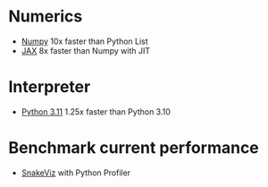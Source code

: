 # Numerics
- [Numpy](https://github.com/numpy/numpy) 10x faster than Python List
- [JAX](https://github.com/google/jax) 8x faster than Numpy with JIT

# Interpreter
- [Python 3.11](https://docs.python.org/3/whatsnew/3.11.html) 1.25x faster than Python 3.10

# Benchmark current performance
- [SnakeViz](https://github.com/jiffyclub/snakeviz) with Python Profiler
